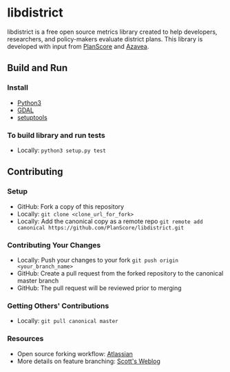 # libdistrict

libdistrict is a free open source metrics library created to help developers, researchers, and policy-makers evaluate district plans. This library is developed with input from [PlanScore](https://www.planscore.org) and [Azavea](https://www.azavea.com).

## Build and Run

### Install
 * [Python3](https://www.python.org/downloads/)
 * [GDAL](https://pypi.python.org/pypi/GDAL)
 * [setuptools](hhttps://packaging.python.org/guides/installing-using-linux-tools/)

### To build library and run tests
 * Locally: `python3 setup.py test`


## Contributing

### Setup
 * GitHub: Fork a copy of this repository
 * Locally: `git clone <clone_url_for_fork>`
 * Locally: Add the canonical copy as a remote repo `git remote add canonical https://github.com/PlanScore/libdistrict.git` 

### Contributing Your Changes
 * Locally: Push your changes to your fork `git push origin <your_branch_name>`
 * GitHub: Create a pull request from the forked repository to the canonical master branch
 * GitHub: The pull request will be reviewed prior to merging

### Getting Others' Contributions
 * Locally: `git pull canonical master`
 
### Resources
 * Open source forking workflow: [Atlassian](https://www.atlassian.com/git/tutorials/comparing-workflows/forking-workflow)
 * More details on feature branching: [Scott's Weblog](https://blog.scottlowe.org/2015/01/27/using-fork-branch-git-workflow/)
